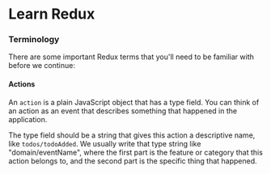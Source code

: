 # Learn Redux

### Terminology
There are some important Redux terms that you'll need to be familiar with before we continue:

#### Actions
An `action` is a plain JavaScript object that has a type field. You can think of an action as an event that describes something that happened in the application.

The type field should be a string that gives this action a descriptive name, like `todos/todoAdded`. We usually write that type string like "domain/eventName", where the first part is the feature or category that this action belongs to, and the second part is the specific thing that happened.